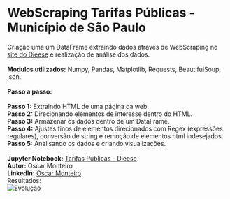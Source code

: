 
# WebScraping Tarifas Públicas - Município de São Paulo 
Criação uma um DataFrame extraindo dados através de WebScraping no [site do Dieese](https://www.dieese.org.br/analiseicv/tarifasPublicas.html) e realização de análise dos dados.
<br>
<br>
<b>Modulos utilizados:</b> Numpy, Pandas, Matplotlib, Requests, BeautifulSoup, json.
<br>
<br>
<b>Passo a passo:</b>  
<br>
<b>Passo 1:</b> Extraindo HTML de uma página da web.
<br>
<b>Passo 2:</b> Direcionando elementos de interesse dentro do HTML.
<br>
<b>Passo 3:</b> Armazenar os dados dentro de um DataFrame.
<br>
<b>Passo 4:</b> Ajustes finos de elementos direcionados com Regex (expressões regulares), conversão de string e remoção de elementos html indesejados.
<br>
<b>Passo 5:</b> Analisando os dados e criando visualizações.
<br>
<br>
<b>Jupyter Notebook:</b> [Tarifas Públicas - Dieese](https://github.com/MonteiroOscar98/Tarifas-Publicas-SP-Dieese/blob/main/Tarifas_Publicas_DIEESE.ipynb)
<br>
<b>Autor:</b> Oscar Monteiro
<br>
<b>LinkedIn:</b> [Oscar Monteiro](https://www.linkedin.com/in/oscarmonteiro98/)
<br>
Resultados:
<br>
![Evolução](https://github.com/MonteiroOscar98/Tarifas-Publicas-SP-Dieese/blob/main/README_files/1.png)
